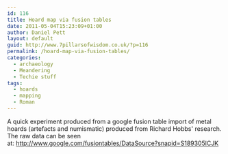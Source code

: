```yaml
---
id: 116
title: Hoard map via fusion tables
date: 2011-05-04T15:23:09+01:00
author: Daniel Pett
layout: default
guid: http://www.7pillarsofwisdom.co.uk/?p=116
permalink: /hoard-map-via-fusion-tables/
categories:
  - archaeology
  - Meandering
  - Techie stuff
tags:
  - hoards
  - mapping
  - Roman
---
```

A quick experiment produced from a google fusion table import of metal hoards (artefacts and numismatic) produced from Richard Hobbs' research. The raw data can be seen at: <http://www.google.com/fusiontables/DataSource?snapid=S189305lCJK>